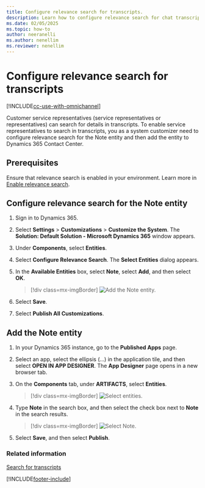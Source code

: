 ```yaml
---
title: Configure relevance search for transcripts.
description: Learn how to configure relevance search for chat transcripts so representatives can search in Dynamics 365 Contact Center.
ms.date: 02/05/2025
ms.topic: how-to
author: neeranelli
ms.author: nenellim
ms.reviewer: nenellim
---
```

# Configure relevance search for transcripts 



[!INCLUDE[cc-use-with-omnichannel](../../includes/cc-use-with-omnichannel.md)]


Customer service representatives (service representatives or representatives) can search for details in transcripts. To enable service representatives to search in transcripts, you as a system customizer need to configure relevance search for the Note entity and then add the entity to Dynamics 365 Contact Center.

## Prerequisites

Ensure that relevance search is enabled in your environment. Learn more in [Enable relevance search](/power-platform/admin/configure-relevance-search-organization#enable-relevance-search).

 
## Configure relevance search for the Note entity

1. Sign in to Dynamics 365.

2. Select **Settings** > **Customizations** > **Customize the System**. The **Solution: Default Solution - Microsoft Dynamics 365** window appears.

3. Under **Components**, select **Entities**.

4. Select **Configure Relevance Search**. The **Select Entities** dialog appears.

5. In the **Available Entities** box, select **Note**, select **Add**, and then select **OK**.

    > [!div class=mx-imgBorder]
    > ![Add the Note entity.](../media/add-note-entity.png "Add the Note entity")  

6. Select **Save**.

7. Select **Publish All Customizations**.

## Add the Note entity 

1. In your Dynamics 365 instance, go to the **Published Apps** page.

2. Select an app, select the ellipsis (...) in the application tile, and then select **OPEN IN APP DESIGNER**. The **App Designer** page opens in a new browser tab.

3. On the **Components** tab, under **ARTIFACTS**, select **Entities**.

    > [!div class=mx-imgBorder]
    > ![Select entities.](../media/app-designer-entities.png "Select entities") 

4. Type **Note** in the search box, and then select the check box next to **Note** in the search results.

    > [!div class=mx-imgBorder]
    > ![Select Note.](../media/select-note.png "Select Note") 

5. Select **Save**, and then select **Publish**.

### Related information

[Search for transcripts](../use/oc-search-transcipts.md)


[!INCLUDE[footer-include](../../includes/footer-banner.md)]
